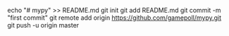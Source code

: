 echo "# mypy" >> README.md
git init
git add README.md
git commit -m "first commit"
git remote add origin https://github.com/gamepoll/mypy.git
git push -u origin master
